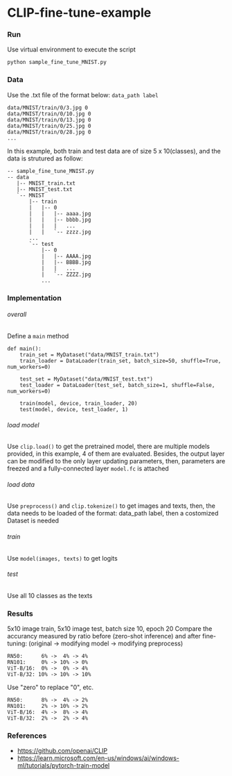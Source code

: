 # CLIP-fine-tune-example

### Run
Use virtual environment to execute the script
```
python sample_fine_tune_MNIST.py
```

### Data
Use the .txt file of the format below: `data_path label`
```
data/MNIST/train/0/3.jpg 0
data/MNIST/train/0/10.jpg 0
data/MNIST/train/0/13.jpg 0
data/MNIST/train/0/25.jpg 0
data/MNIST/train/0/28.jpg 0
...
```
In this example, both train and test data are of size 5 x 10(classes), and the data is strutured as follow:
```
-- sample_fine_tune_MNIST.py
-- data
   |-- MNIST_train.txt
   |-- MNIST_test.txt
   `-- MNIST
       |-- train
       |   |-- 0
       |   |   |-- aaaa.jpg
       |   |   |-- bbbb.jpg
       |   |   |   ...
       |   |   `-- zzzz.jpg
       ...
       `-- test
           |-- 0
           |   |-- AAAA.jpg
           |   |-- BBBB.jpg
           |   |   ...
           |   `-- ZZZZ.jpg
           ...
```

### Implementation
###### overall
Define a `main` method
```
def main():
    train_set = MyDataset("data/MNIST_train.txt")
    train_loader = DataLoader(train_set, batch_size=50, shuffle=True, num_workers=0)
    
    test_set = MyDataset("data/MNIST_test.txt")
    test_loader = DataLoader(test_set, batch_size=1, shuffle=False, num_workers=0)
    
    train(model, device, train_loader, 20)
    test(model, device, test_loader, 1)
```
###### load model
Use `clip.load()` to get the pretrained model, there are multiple models provided, in this example, 4 of them are evaluated.
Besides, the output layer can be modified to the only layer updating parameters, then, parameters are freezed and a fully-connected layer `model.fc` is attached

###### load data
Use `preprocess()` and `clip.tokenize()` to get images and texts, then, the data needs to be loaded of the format: data_path label, then a costomized Dataset is needed

###### train
Use `model(images, texts)` to get logits

###### test
Use all 10 classes as the texts

### Results
5x10 image train, 5x10 image test, batch size 10, epoch 20
Compare the accurancy measured by ratio before (zero-shot inference) and after fine-tuning: (original -> modifying model -> modifying preprocess)
```
RN50:      6% ->  4% -> 4%
RN101:     0% -> 10% -> 0%
ViT-B/16:  0% ->  0% -> 4%
ViT-B/32: 10% -> 10% -> 10%
```
Use "zero" to replace "0", etc.
```
RN50:      8% ->  4% -> 2%
RN101:     2% -> 10% -> 2%
ViT-B/16:  4% ->  8% -> 4%
ViT-B/32:  2% ->  2% -> 4%
```

### References
- https://github.com/openai/CLIP
- https://learn.microsoft.com/en-us/windows/ai/windows-ml/tutorials/pytorch-train-model

